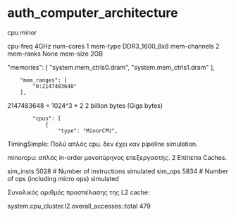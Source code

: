# auth_computer_architecture


cpu minor

cpu-freq 4GHz
num-cores 1
mem-type DDR3_1600_8x8
mem-channels 2
mem-ranks None
mem-size 2GB

"memories": [
            "system.mem_ctrls0.dram",
            "system.mem_ctrls1.dram"
        ],


        "mem_ranges": [
            "0:2147483648"
        ],

2147483648 = 1024^3 * 2
2 billion bytes (Giga bytes)


            "cpus": [
                {
                    "type": "MinorCPU",



TimingSimple: Πολύ απλός cpu. δεν έχει καν pipeline simulation.

minorcpu: απλός in-order μονοπύρηνος επεξεργαστής. 2 Επίπεπα Caches.


sim_insts                                        5028                       # Number of instructions simulated
sim_ops                                          5834                       # Number of ops (including micro ops) simulated


Συνολικός αριθμός προσπέλασης της L2 cache:

system.cpu_cluster.l2.overall_accesses::total          479

